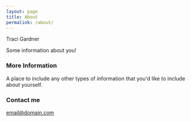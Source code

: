 ```yaml
---
layout: page
title: About
permalink: /about/
---
```


Traci Gardner

Some information about you!

### More Information

A place to include any other types of information that you'd like to include about yourself.

### Contact me

[email@domain.com](mailto:email@domain.com)
